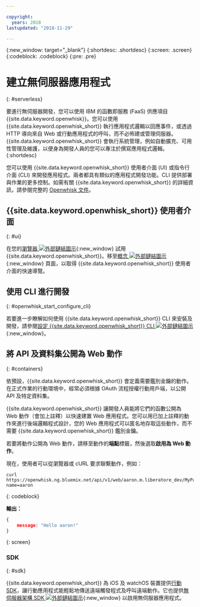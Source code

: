 ```yaml
---

copyright:
  years: 2018
lastupdated: "2018-11-29"

---
```

{:new_window: target="_blank"}
{:shortdesc: .shortdesc}
{:screen: .screen}
{:codeblock: .codeblock}
{:pre: .pre}

# 建立無伺服器應用程式
{: #serverless}

要進行無伺服器開發，您可以使用 IBM 的函數即服務 (FaaS) 供應項目 {{site.data.keyword.openwhisk}}。您可以使用 {{site.data.keyword.openwhisk_short}} 執行應用程式邏輯以回應事件，或透過 HTTP 導向來自 Web 或行動應用程式的呼叫，而不必佈建或管理伺服器。{{site.data.keyword.openwhisk_short}} 會執行系統管理，例如自動擴充、可用性管理及維護，以便身為開發人員的您可以專注於撰寫應用程式邏輯。
{:shortdesc}

您可以使用 {{site.data.keyword.openwhisk_short}} 使用者介面 (UI) 或指令行介面 (CLI) 來開發應用程式。兩者都具有類似的應用程式開發功能。CLI 提供部署與作業的更多控制。如需有關 {{site.data.keyword.openwhisk_short}} 的詳細資訊，請參閱完整的 [Openwhisk 文件](/docs/openwhisk/index.html)。

## {{site.data.keyword.openwhisk_short}} 使用者介面
{: #ui}

在您的[瀏覽器 ![外部鏈結圖示](../../icons/launch-glyph.svg "外部鏈結圖示")](https://{DomainName}/openwhisk/actions){:new_window} 試用 {{site.data.keyword.openwhisk_short}}。移至[概念 ![外部鏈結圖示](../../icons/launch-glyph.svg "外部鏈結圖示")](https://{DomainName}/openwhisk/learn){:new_window} 頁面，以取得 {{site.data.keyword.openwhisk_short}} 使用者介面的快速導覽。

## 使用 CLI 進行開發
{: #openwhisk_start_configure_cli}

若要進一步瞭解如何使用 {{site.data.keyword.openwhisk_short}} CLI 來安裝及開發，請參閱[設定 {{site.data.keyword.openwhisk_short}} CLI ![外部鏈結圖示](../../icons/launch-glyph.svg "外部鏈結圖示")](https://{DomainName}/openwhisk/cli){:new_window}。

## 將 API 及資料集公開為 Web 動作
{: #containers}

依預設，{{site.data.keyword.openwhisk_short}} 會定義需要鑑別金鑰的動作。在正式作業的行動環境中，經常必須根據 OAuth 流程授權行動用戶端，以公開 API 及特定資料集。

{{site.data.keyword.openwhisk_short}} 讓開發人員能將它們的函數公開為 Web 動作（會加上註釋）以快速建置 Web 應用程式。您可以用已加上註釋的動作來進行後端邏輯程式設計，您的 Web 應用程式可以匿名地存取這些動作，而不需要 {{site.data.keyword.openwhisk_short}} 鑑別金鑰。

若要將動作公開為 Web 動作，請移至動作的**端點**標籤，然後選取**啟用為 Web 動作**。

現在，使用者可以從瀏覽器或 cURL 要求聯繫動作，例如：

```
curl https://openwhisk.ng.bluemix.net/api/v1/web/aaron.m.liberatore_dev/MyPackage/helloWorld.json?name=aaron
```
{: codeblock}

**輸出：**

```json
{
    message: "Hello aaron!"
}
```
{: screen}

### SDK
{: #sdk}

{{site.data.keyword.openwhisk_short}} 為 iOS 及 watchOS 裝置提供[行動 SDK](/docs/openwhisk/openwhisk_mobile_sdk.html#mobile-sdk)，讓行動應用程式能輕鬆地傳送遠端觸發程式及呼叫遠端動作。它也提供[無伺服器架構 SDK ![外部鏈結圖示](../../icons/launch-glyph.svg "外部鏈結圖示")](/docs/openwhisk/openwhisk_goserverless.html){:new_window} 以啟用無伺服器應用程式。


